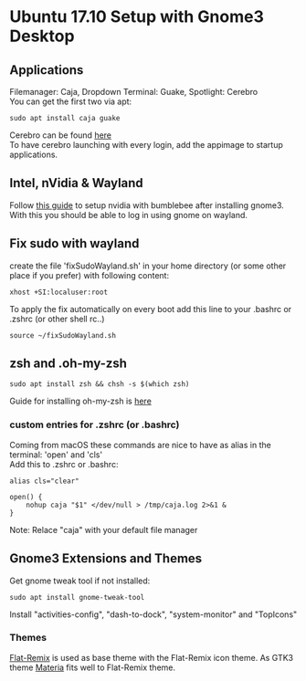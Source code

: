 # Ubuntu 17.10 Setup with Gnome3 Desktop  

## Applications
Filemanager: Caja, Dropdown Terminal: Guake, Spotlight: Cerebro  
You can get the first two via apt:  
```
sudo apt install caja guake
```
Cerebro can be found [here](https://cerebroapp.com/)  
To have cerebro launching with every login, add the appimage to startup applications.

## Intel, nVidia & Wayland  
Follow [this guide](https://www.pcsuggest.com/nvidia-optimus-ubuntu/) to setup nvidia with bumblebee after installing gnome3.  
With this you should be able to log in using gnome on wayland.  

## Fix sudo with wayland
create the file 'fixSudoWayland.sh' in your home directory (or some other place if you prefer) with following content:  
```
xhost +SI:localuser:root
```
To apply the fix automatically on every boot add this line to your .bashrc or .zshrc (or other shell rc..)
```
source ~/fixSudoWayland.sh
```

## zsh and .oh-my-zsh
```
sudo apt install zsh && chsh -s $(which zsh)
```
Guide for installing oh-my-zsh is [here](https://github.com/robbyrussell/oh-my-zsh)  

### custom entries for .zshrc (or .bashrc)
Coming from macOS these commands are nice to have as alias in the terminal: 'open' and 'cls'  
Add this to .zshrc or .bashrc:
```
alias cls="clear"

open() { 
	nohup caja "$1" </dev/null > /tmp/caja.log 2>&1 & 
} 
```
Note: Relace "caja" with your default file manager

## Gnome3 Extensions and Themes
Get gnome tweak tool if not installed:
```
sudo apt install gnome-tweak-tool
```
Install "activities-config", "dash-to-dock", "system-monitor" and "TopIcons"  

### Themes
[Flat-Remix](https://github.com/daniruiz/Flat-Remix-GNOME-theme) is used as base theme with the Flat-Remix icon theme. As GTK3 theme [Materia](https://github.com/nana-4/materia-theme) fits well to Flat-Remix theme. 